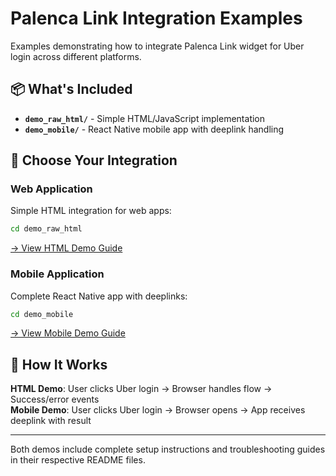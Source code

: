 # Palenca Link Integration Examples

Examples demonstrating how to integrate Palenca Link widget for Uber login across different platforms.

## 📦 What's Included

- **`demo_raw_html/`** - Simple HTML/JavaScript implementation
- **`demo_mobile/`** - React Native mobile app with deeplink handling

## 🚀 Choose Your Integration

### Web Application
Simple HTML integration for web apps:

```bash
cd demo_raw_html
```

[→ View HTML Demo Guide](./demo_raw_html/README.md)

### Mobile Application  
Complete React Native app with deeplinks:

```bash
cd demo_mobile
```

[→ View Mobile Demo Guide](./demo_mobile/README.md)

## 🔄 How It Works

**HTML Demo**: User clicks Uber login → Browser handles flow → Success/error events  
**Mobile Demo**: User clicks Uber login → Browser opens → App receives deeplink with result

---

Both demos include complete setup instructions and troubleshooting guides in their respective README files. 
